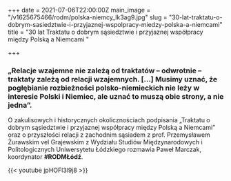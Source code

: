 +++
date = 2021-07-06T22:00:00Z
main_image = "/v1625675466/rodm/polska-niemcy_lk3ag9.jpg"
slug = "30-lat-traktatu-o-dobrym-sasiedztwie-i-przyjaznej-wspolpracy-miedzy-polska-a-niemcami"
title = "30 lat Traktatu o dobrym sąsiedztwie i przyjaznej współpracy między Polską a Niemcami "

+++
### **„Relacje wzajemne nie zależą od traktatów – odwrotnie – traktaty zależą od relacji wzajemnych. \[…\] Musimy uznać, że pogłębianie rozbieżności polsko-niemieckich nie leży w interesie Polski i Niemiec, ale uznać to muszą obie strony, a nie jedna”.**

O zakulisowych i historycznych okolicznościach podpisania „Traktatu o dobrym sąsiedztwie i przyjaznej współpracy między Polską a Niemcami” oraz o przyszłości relacji z zachodnim sąsiadem z prof. Przemysławem Żurawskim vel Grajewskim z Wydziału Studiów Międzynarodowych i Politologicznych Uniwersytetu Łódzkiego rozmawia Paweł Marczak, koordynator **#RODMŁódź**. 

{{< youtube jpHOFl3l9j8 >}}
